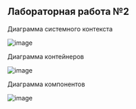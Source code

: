 ## Лабораторная работа №2 ##

Диаграмма системного контекста 

![image](https://github.com/kristyarudnik/Lab/assets/102550294/96eb3e29-7759-4805-832d-117c504f0df9)

 Диаграмма контейнеров 

![image](https://github.com/kristyarudnik/Lab/assets/102550294/d5932260-3c6b-4e66-a6b7-4b9c2926a5d8)

Диаграмма компонентов 

![image](https://github.com/kristyarudnik/Lab/assets/102550294/8bb878d5-8c8f-4986-9727-b80f3992d121)
